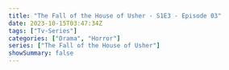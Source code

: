```yaml
---
title: "The Fall of the House of Usher - S1E3 - Episode 03"
date: 2023-10-15T03:47:34Z
tags: ["Tv-Series"]
categories: ["Drama", "Horror"]
series: ["The Fall of the House of Usher"]
showSummary: false
---
```


  <mux-player stream-type="on-demand"
  src="https://kp3d-my.sharepoint.com/personal/ryoo_kp3d_onmicrosoft_com/_layouts/15/download.aspx?share=EYqU5b5L_n5Ju3BgdDVHPPsBFX9IQsRNIrVKgRVXYpr2wA" prefer-playback="mse" controls>
  </mux-player>
  
  
  <script src="https://cdn.jsdelivr.net/npm/@mux/mux-player"></script>
  
 <script type="application/ld+json">
 {
  "@context": "https://schema.org/",
  "@type": "VideoObject",
  "name": "The Fall of the House of Usher - S1E3 - Episode 03",
  "contentUrl": "https://stream.mux.com/uvPMx2SpJr9nHphjHGeO5T8ZK3bvKI75wubcYpeeXQ4.m3u8",
  "thumbnailUrl": "https://www.themoviedb.org/t/p/original/3VopZH8XBS8OM2kDAUuVvYly52N.jpg?width=314&fit_mode=preserve&time=25",
  "uploadDate": "2023-10-15T03:47:34Z",
}

</script>